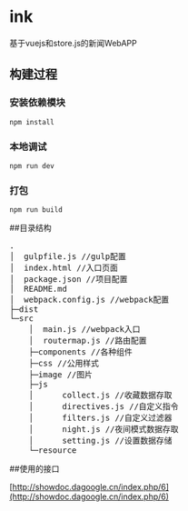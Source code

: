 # ink

基于vuejs和store.js的新闻WebAPP

## 构建过程

### 安装依赖模块
`npm install`

### 本地调试
`npm run dev`

### 打包
`npm run build`


##目录结构

<pre>
.
│  gulpfile.js //gulp配置
│  index.html //入口页面
│  package.json //项目配置
│  README.md
│  webpack.config.js //webpack配置
├─dist
└─src
    │  main.js //webpack入口
    │  routermap.js //路由配置
    ├─components //各种组件
    ├─css //公用样式
    ├─image //图片
    ├─js
    │      collect.js //收藏数据存取
    │      directives.js //自定义指令
    │      filters.js //自定义过滤器
    │      night.js //夜间模式数据存取
    │      setting.js //设置数据存储
    └─resource
</pre>

##使用的接口

[http://showdoc.dagoogle.cn/index.php/6](http://showdoc.dagoogle.cn/index.php/6)